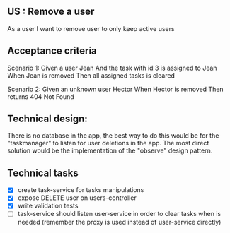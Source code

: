 ## US : Remove a user
As a user
I want to remove user
to only keep active users

## Acceptance criteria
Scenario 1:
Given a user Jean
And the task with id 3 is assigned to Jean
When Jean is removed
Then all assigned tasks is cleared 

Scenario 2:
Given an unknown user Hector
When Hector is removed
Then returns 404 Not Found

## Technical design:
There is no database in the app, the best way to do this would be for the "taskmanager" to listen for user deletions in the app.
The most direct solution would be the implementation of the "observe" design pattern.

## Technical tasks
- [x] create task-service for tasks manipulations
- [x] expose DELETE user on users-controller
- [x] write validation tests
- [ ] task-service should listen user-service in order to clear tasks when is needed (remember the proxy is used instead of user-service directly)